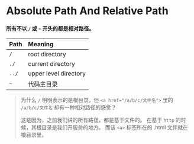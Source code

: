 # Absolute Path And  Relative Path

#### 所有不以 `/` 或 `~` 开头的都是相对路径。

| Path | Meaning |
| :--- | :--- |
| `/` | root directory |
| `./` | current directory |
| `../` | upper level directory |
| `~` | 代码主目录 |

> 为什么 `/` 明明表示的是根目录，但 `<a href="/a/b/c/文件名">` 里的 `/a/b/c/文件名` 却有一种相对路径的感觉？
> 
> 这是因为，之前我们讲的所有路径，都是基于文件的。
> 在基于 `http` 的时候，其根目录是我们开服务的地方。
> 而该 `<a>` 标签所在的 .html 文件就在根目录里。